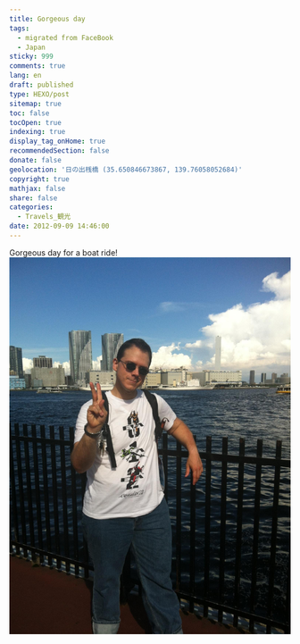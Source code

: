 ```yaml
---
title: Gorgeous day
tags:
  - migrated from FaceBook
  - Japan
sticky: 999
comments: true
lang: en
draft: published
type: HEXO/post
sitemap: true
toc: false
tocOpen: true
indexing: true
display_tag_onHome: true
recommendedSection: false
donate: false
geolocation: '日の出桟橋 (35.650846673867, 139.76058052684)'
copyright: true
mathjax: false
share: false
categories:
  - Travels_観光
date: 2012-09-09 14:46:00
---
```

 Gorgeous day for a boat ride!
 ![Posing around Minato-ku in my EVA T-shirt](./Gorgeous-day/331369_353969624688912_1761580406_o_353969624688912.jpg)
